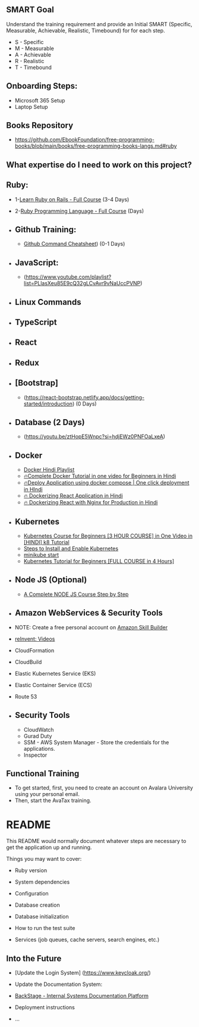 
## SMART Goal
Understand the training requirement and provide an Initial SMART (Specific, Measurable, Achievable, Realistic, Timebound) for for each step.
* S - Specific
* M - Measurable
* A - Achievable
* R - Realistic
* T - Timebound

## Onboarding Steps: 
  * Microsoft 365 Setup
  * Laptop Setup

## Books Repository
  * https://github.com/EbookFoundation/free-programming-books/blob/main/books/free-programming-books-langs.md#ruby


## What expertise do I need to work on this project? 

## Ruby:
  *  1-[Learn Ruby on Rails - Full Course](https://www.youtube.com/watch?v=fmyvWz5TUWg&t=5925s) (3-4 Days)
  *  2-[Ruby Programming Language - Full Course](https://www.youtube.com/watch?v=t_ispmWmdjY) (Days)

* ## Github Training:
   *  [Github Command Cheatsheet](https://education.github.com/git-cheat-sheet-education.pdf)) (0-1 Days)
     
* ## JavaScript:
   * (https://www.youtube.com/playlist?list=PLlasXeu85E9cQ32gLCvAvr9vNaUccPVNP)
    
* ## Linux Commands
* ## TypeScript
* ## React
* ## Redux
* ## [Bootstrap]
   * (https://react-bootstrap.netlify.app/docs/getting-started/introduction) (0 Days)

* ## Database (2 Days)
   * (https://youtu.be/ztHopE5Wnpc?si=hdjEWz0PNFOaLxeA)

* ## Docker
    * [Docker Hindi Playlist](https://www.youtube.com/playlist?list=PL0zysOflRCekdY4189QaG0YkxJ6yDaP1F)
    * [🔥Complete Docker Tutorial in one video for Beginners in Hindi](https://www.youtube.com/watch?v=X3Wtjwu0vBI&list=PL0zysOflRCekdY4189QaG0YkxJ6yDaP1F&index=2)
    * [🔥Deploy Application using docker compose | One click deployment in HIndi](https://www.youtube.com/watch?v=tdxfbxe6r4I&list=PL0zysOflRCekdY4189QaG0YkxJ6yDaP1F&index=3)
    * [🔥 Dockerizing React Application in Hindi](https://www.youtube.com/watch?v=Dlbx15qU9zE&list=PL0zysOflRCekdY4189QaG0YkxJ6yDaP1F&index=4)
    * [🔥 Dockerizing React with Nginx for Production in Hindi](https://www.youtube.com/watch?v=WOeSkyM9mRY&list=PL0zysOflRCekdY4189QaG0YkxJ6yDaP1F&index=5&t=426s)

* ## Kubernetes
  * [Kubernetes Course for Beginners [3 HOUR COURSE] in One Video in [HINDI] k8 Tutorial](https://www.youtube.com/watch?v=rBeyHDKLVqM)
  * [Steps to Install and Enable Kubernetes](https://kubernetes.io/docs/tasks/tools/install-kubectl-macos/)
  * [minikube start](https://minikube.sigs.k8s.io/docs/start/)
  * [Kubernetes Tutorial for Beginners [FULL COURSE in 4 Hours]](https://youtu.be/X48VuDVv0do?si=-dQit0qXd89Xazcy)

* ## Node JS (Optional)
  * [A Complete NODE JS Course Step by Step](https://www.youtube.com/playlist?list=PL1BztTYDF-QPdTvgsjf8HOwO4ZVl_LhxS)

* ## Amazon WebServices & Security Tools
* NOTE: Create a free personal account on [Amazon Skill Builder](https://explore.skillbuilder.aws/learn)
* [reInvent: Videos](https://www.youtube.com/playlist?list=PL2yQDdvlhXf_kZMl0XZYqWfysycSXCJx8)
* CloudFormation
* CloudBuild
* Elastic Kubernetes Service (EKS)
* Elastic Container Service (ECS)
* Route 53
* ## Security Tools
  * CloudWatch
  * Gurad Duty
  * SSM - AWS System Manager - Store the credentials for the applications. 
  * Inspector
 
## Functional Training
* To get started, first, you need to create an account on Avalara University using your personal email.
* Then, start the AvaTax training.



# README
This README would normally document whatever steps are necessary to get the
application up and running.

Things you may want to cover:

* Ruby version
* System dependencies
* Configuration
* Database creation
* Database initialization
* How to run the test suite

* Services (job queues, cache servers, search engines, etc.)
## Into  the Future
* [Update the Login System] (https://www.keycloak.org/)
* Update the Documentation System: 
* [BackStage - Internal Systems Documentation Platform](https://backstage.io/)
* Deployment instructions

* ...
